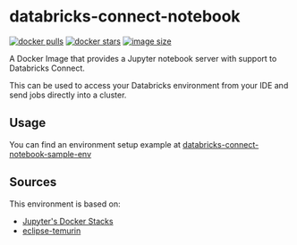 # databricks-connect-notebook

[![docker pulls](https://img.shields.io/docker/pulls/viniro/databricks-connect-notebook.svg)](https://hub.docker.com/r/viniro/databricks-connect-notebook/)
[![docker stars](https://img.shields.io/docker/stars/viniro/databricks-connect-notebook.svg)](https://hub.docker.com/r/viniro/databricks-connect-notebook/)
[![image size](https://img.shields.io/docker/image-size/viniro/databricks-connect-notebook/latest)](https://hub.docker.com/r/viniro/databricks-connect-notebook/ "viniro/databricks-connect-notebook image size")

A Docker Image that provides a Jupyter notebook server with support to Databricks Connect.

This can be used to access your Databricks environment from your IDE and send jobs directly into a cluster.

## Usage

You can find an environment setup example at [databricks-connect-notebook-sample-env](https://github.com/vinicius91/databricks-connect-notebook-sample-env)

## Sources

This environment is based on:

- [Jupyter's Docker Stacks](https://github.com/jupyter/docker-stacks)
- [eclipse-temurin](https://github.com/docker-library/repo-info/tree/master/repos/eclipse-temurin)